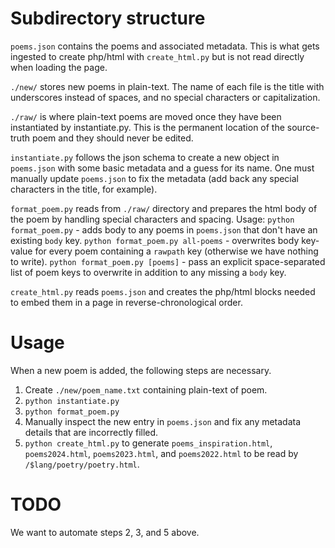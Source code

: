 # Subdirectory structure

`poems.json` contains the poems and associated metadata.  This is what gets ingested to create php/html with `create_html.py` but is not read directly when loading the page.

`./new/` stores new poems in plain-text.  The name of each file is the title with underscores instead of spaces, and no special characters or capitalization.

`./raw/` is where plain-text poems are moved once they have been instantiated by instantiate.py.  This is the permanent location of the source-truth poem and they should never be edited.

`instantiate.py` follows the json schema to create a new object in `poems.json` with some basic metadata and a guess for its name.  One must manually update `poems.json` to fix the metadata (add back any special characters in the title, for example).

`format_poem.py` reads from `./raw/` directory and prepares the html body of the poem by handling special characters and spacing.
    Usage:
    `python format_poem.py` - adds body to any poems in `poems.json` that don't have an existing `body` key.
    `python format_poem.py all-poems` - overwrites body key-value for every poem containing a `rawpath` key (otherwise we have nothing to write).
    `python format_poem.py [poems]` - pass an explicit space-separated list of poem keys to overwrite in addition to any missing a `body` key.

`create_html.py` reads `poems.json` and creates the php/html blocks needed to embed them in a page in reverse-chronological order.

# Usage

When a new poem is added, the following steps are necessary.
1. Create `./new/poem_name.txt` containing plain-text of poem.
2. `python instantiate.py`
3. `python format_poem.py`
4. Manually inspect the new entry in `poems.json` and fix any metadata details that are incorrectly filled.
5. `python create_html.py` to generate `poems_inspiration.html`, `poems2024.html`, `poems2023.html`, and `poems2022.html` to be read by `/$lang/poetry/poetry.html`.

# TODO
We want to automate steps 2, 3, and 5 above.
